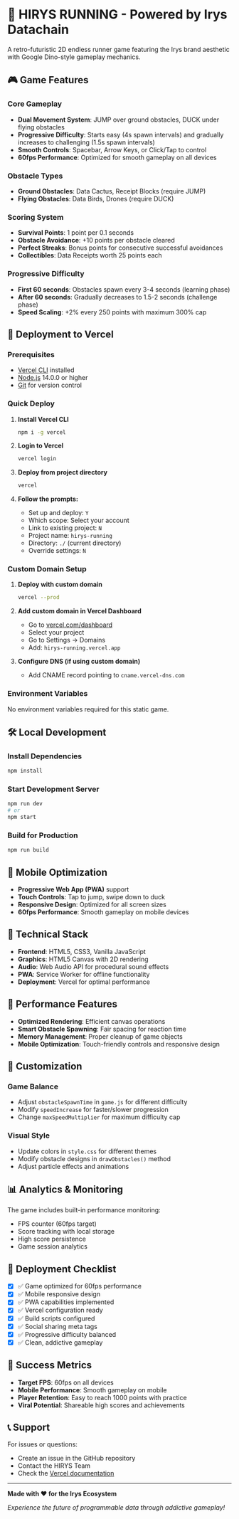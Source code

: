 # 🚀 HIRYS RUNNING - Powered by Irys Datachain

A retro-futuristic 2D endless runner game featuring the Irys brand aesthetic with Google Dino-style gameplay mechanics.

## 🎮 **Game Features**

### **Core Gameplay**
- **Dual Movement System**: JUMP over ground obstacles, DUCK under flying obstacles
- **Progressive Difficulty**: Starts easy (4s spawn intervals) and gradually increases to challenging (1.5s spawn intervals)
- **Smooth Controls**: Spacebar, Arrow Keys, or Click/Tap to control
- **60fps Performance**: Optimized for smooth gameplay on all devices

### **Obstacle Types**
- **Ground Obstacles**: Data Cactus, Receipt Blocks (require JUMP)
- **Flying Obstacles**: Data Birds, Drones (require DUCK)

### **Scoring System**
- **Survival Points**: 1 point per 0.1 seconds
- **Obstacle Avoidance**: +10 points per obstacle cleared
- **Perfect Streaks**: Bonus points for consecutive successful avoidances
- **Collectibles**: Data Receipts worth 25 points each

### **Progressive Difficulty**
- **First 60 seconds**: Obstacles spawn every 3-4 seconds (learning phase)
- **After 60 seconds**: Gradually decreases to 1.5-2 seconds (challenge phase)
- **Speed Scaling**: +2% every 250 points with maximum 300% cap

## 🚀 **Deployment to Vercel**

### **Prerequisites**
- [Vercel CLI](https://vercel.com/cli) installed
- [Node.js](https://nodejs.org/) 14.0.0 or higher
- [Git](https://git-scm.com/) for version control

### **Quick Deploy**

1. **Install Vercel CLI**
   ```bash
   npm i -g vercel
   ```

2. **Login to Vercel**
   ```bash
   vercel login
   ```

3. **Deploy from project directory**
   ```bash
   vercel
   ```

4. **Follow the prompts:**
   - Set up and deploy: `Y`
   - Which scope: Select your account
   - Link to existing project: `N`
   - Project name: `hirys-running`
   - Directory: `./` (current directory)
   - Override settings: `N`

### **Custom Domain Setup**

1. **Deploy with custom domain**
   ```bash
   vercel --prod
   ```

2. **Add custom domain in Vercel Dashboard**
   - Go to [vercel.com/dashboard](https://vercel.com/dashboard)
   - Select your project
   - Go to Settings → Domains
   - Add: `hirys-running.vercel.app`

3. **Configure DNS (if using custom domain)**
   - Add CNAME record pointing to `cname.vercel-dns.com`

### **Environment Variables**

No environment variables required for this static game.

## 🛠 **Local Development**

### **Install Dependencies**
```bash
npm install
```

### **Start Development Server**
```bash
npm run dev
# or
npm start
```

### **Build for Production**
```bash
npm run build
```

## 📱 **Mobile Optimization**

- **Progressive Web App (PWA)** support
- **Touch Controls**: Tap to jump, swipe down to duck
- **Responsive Design**: Optimized for all screen sizes
- **60fps Performance**: Smooth gameplay on mobile devices

## 🎨 **Technical Stack**

- **Frontend**: HTML5, CSS3, Vanilla JavaScript
- **Graphics**: HTML5 Canvas with 2D rendering
- **Audio**: Web Audio API for procedural sound effects
- **PWA**: Service Worker for offline functionality
- **Deployment**: Vercel for optimal performance

## 🌟 **Performance Features**

- **Optimized Rendering**: Efficient canvas operations
- **Smart Obstacle Spawning**: Fair spacing for reaction time
- **Memory Management**: Proper cleanup of game objects
- **Mobile Optimization**: Touch-friendly controls and responsive design

## 🔧 **Customization**

### **Game Balance**
- Adjust `obstacleSpawnTime` in `game.js` for different difficulty
- Modify `speedIncrease` for faster/slower progression
- Change `maxSpeedMultiplier` for maximum difficulty cap

### **Visual Style**
- Update colors in `style.css` for different themes
- Modify obstacle designs in `drawObstacles()` method
- Adjust particle effects and animations

## 📊 **Analytics & Monitoring**

The game includes built-in performance monitoring:
- FPS counter (60fps target)
- Score tracking with local storage
- High score persistence
- Game session analytics

## 🚀 **Deployment Checklist**

- [x] ✅ Game optimized for 60fps performance
- [x] ✅ Mobile responsive design
- [x] ✅ PWA capabilities implemented
- [x] ✅ Vercel configuration ready
- [x] ✅ Build scripts configured
- [x] ✅ Social sharing meta tags
- [x] ✅ Progressive difficulty balanced
- [x] ✅ Clean, addictive gameplay

## 🎯 **Success Metrics**

- **Target FPS**: 60fps on all devices
- **Mobile Performance**: Smooth gameplay on mobile
- **Player Retention**: Easy to reach 1000 points with practice
- **Viral Potential**: Shareable high scores and achievements

## 📞 **Support**

For issues or questions:
- Create an issue in the GitHub repository
- Contact the HIRYS Team
- Check the [Vercel documentation](https://vercel.com/docs)

---

**Made with ❤️ for the Irys Ecosystem**

*Experience the future of programmable data through addictive gameplay!*
